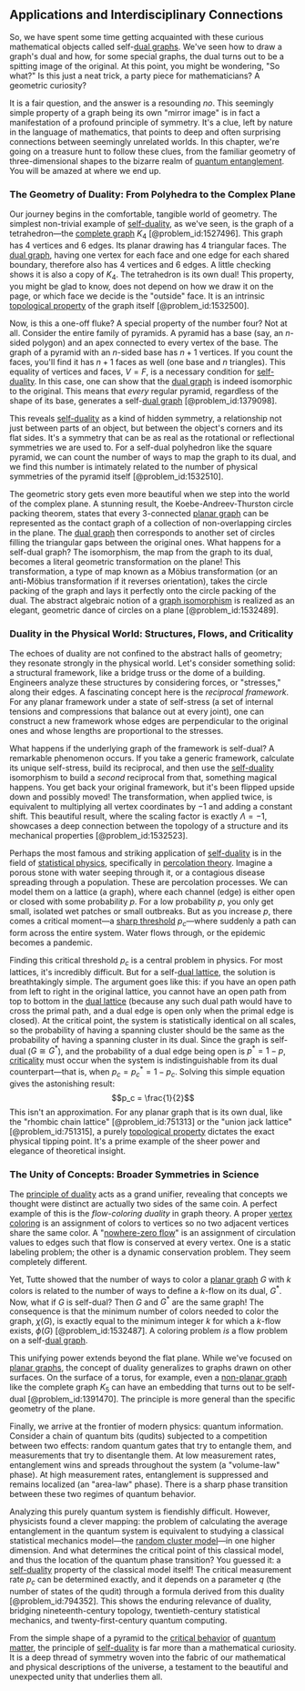 ## Applications and Interdisciplinary Connections

So, we have spent some time getting acquainted with these curious mathematical objects called self-[dual graphs](@article_id:260708). We've seen how to draw a graph's dual and how, for some special graphs, the dual turns out to be a spitting image of the original. At this point, you might be wondering, "So what?" Is this just a neat trick, a party piece for mathematicians? A geometric curiosity?

It is a fair question, and the answer is a resounding *no*. This seemingly simple property of a graph being its own "mirror image" is in fact a manifestation of a profound principle of symmetry. It's a clue, left by nature in the language of mathematics, that points to deep and often surprising connections between seemingly unrelated worlds. In this chapter, we're going on a treasure hunt to follow these clues, from the familiar geometry of three-dimensional shapes to the bizarre realm of [quantum entanglement](@article_id:136082). You will be amazed at where we end up.

### The Geometry of Duality: From Polyhedra to the Complex Plane

Our journey begins in the comfortable, tangible world of geometry. The simplest non-trivial example of [self-duality](@article_id:139774), as we've seen, is the graph of a tetrahedron—the [complete graph](@article_id:260482) $K_4$ [@problem_id:1527496]. This graph has 4 vertices and 6 edges. Its planar drawing has 4 triangular faces. The [dual graph](@article_id:266781), having one vertex for each face and one edge for each shared boundary, therefore also has 4 vertices and 6 edges. A little checking shows it is also a copy of $K_4$. The tetrahedron is its own dual! This property, you might be glad to know, does not depend on how we draw it on the page, or which face we decide is the "outside" face. It is an intrinsic [topological property](@article_id:141111) of the graph itself [@problem_id:1532500].

Now, is this a one-off fluke? A special property of the number four? Not at all. Consider the entire family of pyramids. A pyramid has a base (say, an $n$-sided polygon) and an apex connected to every vertex of the base. The graph of a pyramid with an $n$-sided base has $n+1$ vertices. If you count the faces, you'll find it has $n+1$ faces as well (one base and $n$ triangles). This equality of vertices and faces, $V=F$, is a necessary condition for [self-duality](@article_id:139774). In this case, one can show that the [dual graph](@article_id:266781) is indeed isomorphic to the original. This means that *every* regular pyramid, regardless of the shape of its base, generates a self-[dual graph](@article_id:266781) [@problem_id:1379098].

This reveals [self-duality](@article_id:139774) as a kind of hidden symmetry, a relationship not just between parts of an object, but between the object's corners and its flat sides. It's a symmetry that can be as real as the rotational or reflectional symmetries we are used to. For a self-dual polyhedron like the square pyramid, we can count the number of ways to map the graph to its dual, and we find this number is intimately related to the number of physical symmetries of the pyramid itself [@problem_id:1532510].

The geometric story gets even more beautiful when we step into the world of the complex plane. A stunning result, the Koebe-Andreev-Thurston circle packing theorem, states that every 3-connected [planar graph](@article_id:269143) can be represented as the contact graph of a collection of non-overlapping circles in the plane. The [dual graph](@article_id:266781) then corresponds to another set of circles filling the triangular gaps between the original ones. What happens for a self-dual graph? The isomorphism, the map from the graph to its dual, becomes a literal geometric transformation on the plane! This transformation, a type of map known as a Möbius transformation (or an anti-Möbius transformation if it reverses orientation), takes the circle packing of the graph and lays it perfectly onto the circle packing of the dual. The abstract algebraic notion of a [graph isomorphism](@article_id:142578) is realized as an elegant, geometric dance of circles on a plane [@problem_id:1532489].

### Duality in the Physical World: Structures, Flows, and Criticality

The echoes of duality are not confined to the abstract halls of geometry; they resonate strongly in the physical world. Let's consider something solid: a structural framework, like a bridge truss or the dome of a building. Engineers analyze these structures by considering forces, or "stresses," along their edges. A fascinating concept here is the *reciprocal framework*. For any planar framework under a state of self-stress (a set of internal tensions and compressions that balance out at every joint), one can construct a new framework whose edges are perpendicular to the original ones and whose lengths are proportional to the stresses.

What happens if the underlying graph of the framework is self-dual? A remarkable phenomenon occurs. If you take a generic framework, calculate its unique self-stress, build its reciprocal, and then use the [self-duality](@article_id:139774) isomorphism to build a *second* reciprocal from that, something magical happens. You get back your original framework, but it's been flipped upside down and possibly moved! The transformation, when applied twice, is equivalent to multiplying all vertex coordinates by $-1$ and adding a constant shift. This beautiful result, where the scaling factor is exactly $\Lambda = -1$, showcases a deep connection between the topology of a structure and its mechanical properties [@problem_id:1532523].

Perhaps the most famous and striking application of [self-duality](@article_id:139774) is in the field of [statistical physics](@article_id:142451), specifically in [percolation theory](@article_id:144622). Imagine a porous stone with water seeping through it, or a contagious disease spreading through a population. These are percolation processes. We can model them on a lattice (a graph), where each channel (edge) is either open or closed with some probability $p$. For a low probability $p$, you only get small, isolated wet patches or small outbreaks. But as you increase $p$, there comes a critical moment—a [sharp threshold](@article_id:260421) $p_c$—where suddenly a path can form across the entire system. Water flows through, or the epidemic becomes a pandemic.

Finding this critical threshold $p_c$ is a central problem in physics. For most lattices, it's incredibly difficult. But for a self-[dual lattice](@article_id:149552), the solution is breathtakingly simple. The argument goes like this: if you have an open path from left to right in the original lattice, you cannot have an open path from top to bottom in the [dual lattice](@article_id:149552) (because any such dual path would have to cross the primal path, and a dual edge is open only when the primal edge is closed). At the critical point, the system is statistically identical on all scales, so the probability of having a spanning cluster should be the same as the probability of having a spanning cluster in its dual. Since the graph is self-dual ($G \cong G^*$), and the probability of a dual edge being open is $p^* = 1-p$, [criticality](@article_id:160151) must occur when the system is indistinguishable from its dual counterpart—that is, when $p_c = p_c^* = 1 - p_c$. Solving this simple equation gives the astonishing result:
$$p_c = \frac{1}{2}$$
This isn't an approximation. For any planar graph that is its own dual, like the "rhombic chain lattice" [@problem_id:751313] or the "union jack lattice" [@problem_id:751315], a purely [topological property](@article_id:141111) dictates the exact physical tipping point. It's a prime example of the sheer power and elegance of theoretical insight.

### The Unity of Concepts: Broader Symmetries in Science

The [principle of duality](@article_id:276121) acts as a grand unifier, revealing that concepts we thought were distinct are actually two sides of the same coin. A perfect example of this is the *flow-coloring duality* in graph theory. A proper [vertex coloring](@article_id:266994) is an assignment of colors to vertices so no two adjacent vertices share the same color. A "[nowhere-zero flow](@article_id:261837)" is an assignment of circulation values to edges such that flow is conserved at every vertex. One is a static labeling problem; the other is a dynamic conservation problem. They seem completely different.

Yet, Tutte showed that the number of ways to color a [planar graph](@article_id:269143) $G$ with $k$ colors is related to the number of ways to define a $k$-flow on its dual, $G^*$. Now, what if $G$ is self-dual? Then $G$ and $G^*$ are the same graph! The consequence is that the minimum number of colors needed to color the graph, $\chi(G)$, is exactly equal to the minimum integer $k$ for which a $k$-flow exists, $\phi(G)$ [@problem_id:1532487]. A coloring problem *is* a flow problem on a self-[dual graph](@article_id:266781).

This unifying power extends beyond the flat plane. While we've focused on [planar graphs](@article_id:268416), the concept of duality generalizes to graphs drawn on other surfaces. On the surface of a torus, for example, even a [non-planar graph](@article_id:261264) like the complete graph $K_5$ can have an embedding that turns out to be self-dual [@problem_id:1391470]. The principle is more general than the specific geometry of the plane.

Finally, we arrive at the frontier of modern physics: quantum information. Consider a chain of quantum bits (qudits) subjected to a competition between two effects: random quantum gates that try to entangle them, and measurements that try to disentangle them. At low measurement rates, entanglement wins and spreads throughout the system (a "volume-law" phase). At high measurement rates, entanglement is suppressed and remains localized (an "area-law" phase). There is a sharp phase transition between these two regimes of quantum behavior.

Analyzing this purely quantum system is fiendishly difficult. However, physicists found a clever mapping: the problem of calculating the average entanglement in the quantum system is equivalent to studying a classical statistical mechanics model—the [random cluster model](@article_id:144781)—in one higher dimension. And what determines the critical point of this classical model, and thus the location of the quantum phase transition? You guessed it: a [self-duality](@article_id:139774) property of the classical model itself! The critical measurement rate $p_c$ can be determined exactly, and it depends on a parameter $q$ (the number of states of the qudit) through a formula derived from this duality [@problem_id:794352]. This shows the enduring relevance of duality, bridging nineteenth-century topology, twentieth-century statistical mechanics, and twenty-first-century quantum computing.

From the simple shape of a pyramid to the [critical behavior](@article_id:153934) of [quantum matter](@article_id:161610), the principle of [self-duality](@article_id:139774) is far more than a mathematical curiosity. It is a deep thread of symmetry woven into the fabric of our mathematical and physical descriptions of the universe, a testament to the beautiful and unexpected unity that underlies them all.